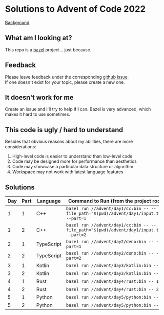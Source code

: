 # Solutions to Advent of Code 2022

[Background](https://adventofcode.com/2022)

## What am I looking at?

This repo is a [bazel](https://bazel.build/) project... just because.

## Feedback

Please leave feedback under the corresponding [github issue](https://github.com/sbussard/advent-of-code-2022/issues).  
If one doesn't exist for your topic, please create a new one.  

## It doesn't work for me

Create an issue and I'll try to help if I can. Bazel is very advanced, which makes it hard to use sometimes.

## This code is ugly / hard to understand

Besides that obvious reasons about my abilities, there are more considerations:

1. High-level code is easier to understand than low-level code  
2. Code may be designed more for performance than aesthetics  
3. Code may showcase a particular data structure or algorithm  
4. Workspace may not work with latest language features  

## Solutions

| Day | Part | Language   | Command to Run (from the project root)                                                  |
| --- | ---- | ---------- | --------------------------------------------------------------------------------------- |
| 1   | 1    | C++        | `bazel run //advent/day1/cc:bin -- --file_path="$(pwd)/advent/day1/input.txt" --part=1` |
| 1   | 2    | C++        | `bazel run //advent/day1/cc:bin -- --file_path="$(pwd)/advent/day1/input.txt" --part=2` |
| 2   | 1    | TypeScript | `bazel run //advent/day2/deno:bin -- --part=1`                                          |
| 2   | 2    | TypeScript | `bazel run //advent/day2/deno:bin -- --part=2`                                          |
| 3   | 1    | Kotlin     | `bazel run //advent/day3/kotlin:bin -- 1`                                               |
| 3   | 2    | Kotlin     | `bazel run //advent/day3/kotlin:bin -- 2`                                               |
| 4   | 1    | Rust       | `bazel run //advent/day4/rust:bin -- 1`                                                 |
| 4   | 2    | Rust       | `bazel run //advent/day4/rust:bin -- 2`                                                 |
| 5   | 1    | Python     | `bazel run //advent/day5/python:bin -- 1`                                               |
| 5   | 2    | Python     | `bazel run //advent/day5/python:bin -- 2`                                               |
